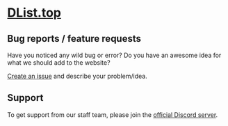 # [DList.top](https://dlist.top)

## Bug reports / feature requests

Have you noticed any wild bug or error? 
Do you have an awesome idea for what we should add to the website?

[Create an issue](https://github.com/dlist-top/dlist-top/issues/new) and describe your problem/idea.

## Support

To get support from our staff team, please join the [official Discord server](https://discord.gg/z5UmaMCjdY).
